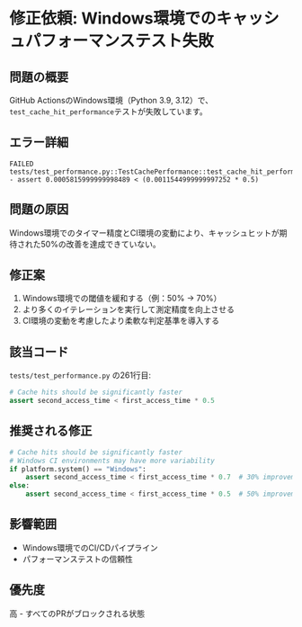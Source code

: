 # 修正依頼: Windows環境でのキャッシュパフォーマンステスト失敗

## 問題の概要
GitHub ActionsのWindows環境（Python 3.9, 3.12）で、`test_cache_hit_performance`テストが失敗しています。

## エラー詳細
```
FAILED tests/test_performance.py::TestCachePerformance::test_cache_hit_performance
- assert 0.0005815999999998489 < (0.0011544999999997252 * 0.5)
```

## 問題の原因
Windows環境でのタイマー精度とCI環境の変動により、キャッシュヒットが期待された50%の改善を達成できていない。

## 修正案
1. Windows環境での閾値を緩和する（例：50% → 70%）
2. より多くのイテレーションを実行して測定精度を向上させる
3. CI環境の変動を考慮したより柔軟な判定基準を導入する

## 該当コード
`tests/test_performance.py` の261行目:
```python
# Cache hits should be significantly faster
assert second_access_time < first_access_time * 0.5
```

## 推奨される修正
```python
# Cache hits should be significantly faster
# Windows CI environments may have more variability
if platform.system() == "Windows":
    assert second_access_time < first_access_time * 0.7  # 30% improvement
else:
    assert second_access_time < first_access_time * 0.5  # 50% improvement
```

## 影響範囲
- Windows環境でのCI/CDパイプライン
- パフォーマンステストの信頼性

## 優先度
高 - すべてのPRがブロックされる状態
